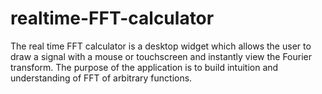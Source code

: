 # realtime-FFT-calculator

The real time FFT calculator is a desktop widget which allows the user to draw a signal with a mouse or touchscreen and instantly view the Fourier transform. The purpose of the application is to build intuition and understanding of FFT of arbitrary functions.

